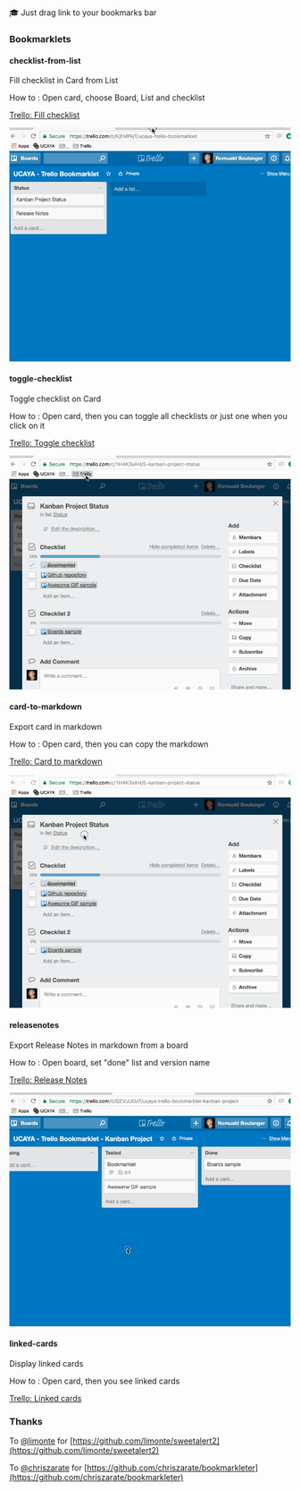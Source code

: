 🎓 Just drag link to your bookmarks bar


### Bookmarklets

#### checklist-from-list
Fill checklist in Card from List

How to : Open card, choose Board, List and checklist

[Trello: Fill checklist](javascript:(function(U,C,A,Y,A_,__){__=A.getElementById(U),__&&__.parentNode.removeChild(__),__=A.createElement("script"),__.type="text/javascript",__.async=1,__.id=U,__.src="https://ucaya.github.io/trello-bookmarklets/"+U+"/index.js",A.getElementsByTagName("head")[0].appendChild(__)})("checklist-from-list",window,document,getSelection?getSelection().toString():document.title);)

![trello-bookmarklet-checklistfromlist-101.gif](assets/trello-bookmarklet-checklistfromlist-101.gif)


#### toggle-checklist
Toggle checklist on Card

How to : Open card, then you can toggle all checklists or just one when you click on it

[Trello: Toggle checklist](javascript:(function(U,C,A,Y,A_,__){__=A.getElementById(U),__&&__.parentNode.removeChild(__),__=A.createElement("script"),__.type="text/javascript",__.async=1,__.id=U,__.src="https://ucaya.github.io/trello-bookmarklets/"+U+"/index.js",A.getElementsByTagName("head")[0].appendChild(__)})("toggle-checklist",window,document,getSelection?getSelection().toString():document.title);)

![trello-bookmarklet-togglechecklists-101.gif](assets/trello-bookmarklet-togglechecklists-101.gif)


#### card-to-markdown
Export card in markdown

How to : Open card, then you can copy the markdown

[Trello: Card to markdown](javascript:(function(U,C,A,Y,A_,__){__=A.getElementById(U),__&&__.parentNode.removeChild(__),__=A.createElement("script"),__.type="text/javascript",__.async=1,__.id=U,__.src="https://ucaya.github.io/trello-bookmarklets/"+U+"/index.js",A.getElementsByTagName("head")[0].appendChild(__)})("card-to-markdown",window,document,getSelection?getSelection().toString():document.title);)

![trello-bookmarklet-cardtomarkdown-101.gif](assets/trello-bookmarklet-cardtomarkdown-101.gif)


#### releasenotes
Export Release Notes in markdown from a board

How to : Open board, set "done" list and version name

[Trello: Release Notes](javascript:(function(U,C,A,Y,A_,__){__=A.getElementById(U),__&&__.parentNode.removeChild(__),__=A.createElement("script"),__.type="text/javascript",__.async=1,__.id=U,__.src="https://ucaya.github.io/trello-bookmarklets/"+U+"/index.js",A.getElementsByTagName("head")[0].appendChild(__)})("releasenotes",window,document,getSelection?getSelection().toString():document.title);)

![trello-bookmarklet-releasenotes-101.gif](assets/trello-bookmarklet-releasenotes-101.gif)


#### linked-cards
Display linked cards

How to : Open card, then you see linked cards

[Trello: Linked cards](javascript:(function(U,C,A,Y,A_,__){__=A.getElementById(U),__&&__.parentNode.removeChild(__),__=A.createElement("script"),__.type="text/javascript",__.async=1,__.id=U,__.src="https://ucaya.github.io/trello-bookmarklets/"+U+"/index.js",A.getElementsByTagName("head")[0].appendChild(__)})("linked-cards",window,document,getSelection?getSelection().toString():document.title);)




### Thanks

To [@limonte](https://github.com/limonte) for [https://github.com/limonte/sweetalert2](https://github.com/limonte/sweetalert2)

To [@chriszarate](https://github.com/chriszarate) for [https://github.com/chriszarate/bookmarkleter](https://github.com/chriszarate/bookmarkleter)
